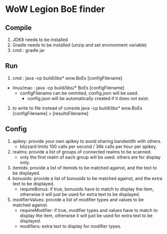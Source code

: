 # WoW Legion BoE finder

## Compile
1. JDK8 needs to be installed
2. Gradle needs to be installed (unzip and set environment variable)
3. cmd : gradle jar

## Run
1. cmd : java -cp build\libs\* wow.BoEs [configFilename]
- linux/mac : java -cp build/libs/* BoEs [configFilename]
	- configFilename can be ommited, config.json will be used.
		- config.json will be automatically created if it does not exist.
2. to write to file instead of console
	java -cp build\libs\* wow.BoEs [configFilename] > [resultsFilename]

## Config
1. apikey: provide your own apikey to avoid sharing bandwidth with others.
	- blizzard limits 100 calls per second / 36k calls per hour per apikey.
2. realms: provide a list of groups of connected realms to be scanned.
	- only the first realm of each group will be used. others are for display only.
3. itemids: provide a list of itemids to be matched against, and the text to be displayed.
4. bonusids: provide a list of bonusids to be matched against, and the extra text to be displayed.
	- requireBonus: if true, bonusids have to match to display the item, otherwise it will just be used for extra text to be displayed.
5. modifierValues: provide a list of modifier types and values to be matched against. 
	- requireModifier: if true, modifier types and values have to match to display the item, otherwise it will just be used for extra text to be displayed.
	- modifiers: extra text to display for modifier types.